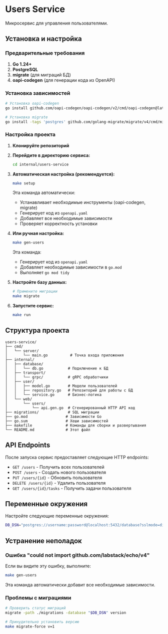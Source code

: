 # Users Service

Микросервис для управления пользователями.

## Установка и настройка

### Предварительные требования

1. **Go 1.24+**
2. **PostgreSQL**
3. **migrate** (для миграций БД)
4. **oapi-codegen** (для генерации кода из OpenAPI)

### Установка зависимостей

```bash
# Установка oapi-codegen
go install github.com/oapi-codegen/oapi-codegen/v2/cmd/oapi-codegen@latest

# Установка migrate
go install -tags 'postgres' github.com/golang-migrate/migrate/v4/cmd/migrate@latest
```

### Настройка проекта

1. **Клонируйте репозиторий**
2. **Перейдите в директорию сервиса:**
   ```bash
   cd internal/users-service
   ```

3. **Автоматическая настройка (рекомендуется):**
   ```bash
   make setup
   ```
   Эта команда автоматически:
   - Устанавливает необходимые инструменты (oapi-codegen, migrate)
   - Генерирует код из `openapi.yaml`
   - Добавляет все необходимые зависимости
   - Проверяет корректность установки

4. **Или ручная настройка:**
   ```bash
   make gen-users
   ```
   Эта команда:
   - Генерирует код из `openapi.yaml`
   - Добавляет необходимые зависимости в `go.mod`
   - Выполняет `go mod tidy`

4. **Настройте базу данных:**
   ```bash
   # Примените миграции
   make migrate
   ```

5. **Запустите сервис:**
   ```bash
   make run
   ```

## Структура проекта

```
users-service/
├── cmd/
│   └── server/
│       └── main.go          # Точка входа приложения
├── internal/
│   ├── database/
│   │   └── db.go           # Подключение к БД
│   ├── transport/
│   │   └── grpc/           # gRPC обработчики
│   ├── user/
│   │   ├── model.go        # Модели пользователей
│   │   ├── repository.go   # Репозиторий для работы с БД
│   │   └── service.go      # Бизнес-логика
│   └── web/
│       └── users/
│           └── api.gen.go  # Сгенерированный HTTP API код
├── migrations/             # SQL миграции
├── go.mod                 # Зависимости Go
├── go.sum                 # Хеши зависимостей
├── makefile               # Команды для сборки и развертывания
└── README.md              # Этот файл
```

## API Endpoints

После запуска сервис предоставляет следующие HTTP endpoints:

- `GET /users` - Получить всех пользователей
- `POST /users` - Создать нового пользователя
- `PUT /users/{id}` - Обновить пользователя
- `DELETE /users/{id}` - Удалить пользователя
- `GET /users/{id}/tasks` - Получить задачи пользователя

## Переменные окружения

Настройте следующие переменные окружения:

```bash
DB_DSN="postgres://username:password@localhost:5432/database?sslmode=disable"
```

## Устранение неполадок

### Ошибка "could not import github.com/labstack/echo/v4"

Если вы видите эту ошибку, выполните:

```bash
make gen-users
```

Эта команда автоматически добавит все необходимые зависимости.

### Проблемы с миграциями

```bash
# Проверить статус миграций
migrate -path ./migrations -database "$DB_DSN" version

# Принудительно установить версию
make migrate-force v=1
``` 